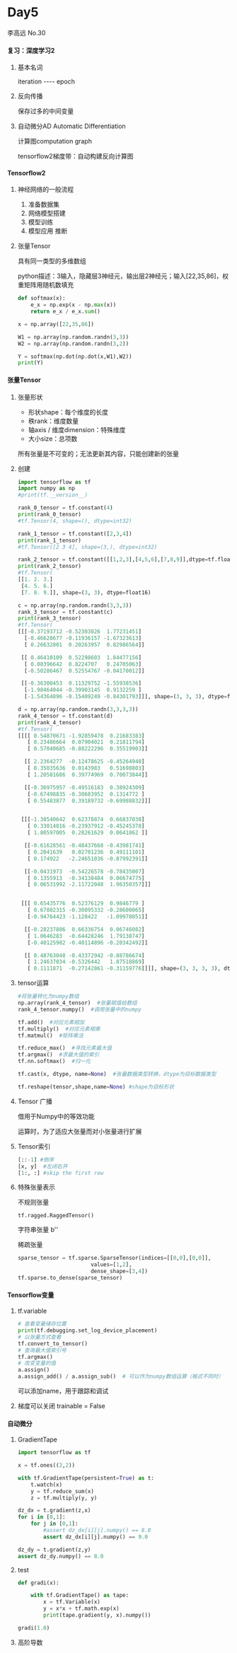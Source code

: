 # Day5

李高远 No.30

#### 复习：深度学习2

1. 基本名词

   iteration ----  epoch

2. 反向传播

   保存过多的中间变量

3. 自动微分AD  Automatic Differentiation

   计算图computation graph

   tensorflow2梯度带：自动构建反向计算图

#### Tensorflow2

1. 神经网络的一般流程

   1. 准备数据集
   2. 网络模型搭建
   3. 模型训练
   4. 模型应用 推断

2. 张量Tensor

   具有同一类型的多维数组

   python描述：3输入，隐藏层3神经元，输出层2神经元；输入[22,35,86]，权重矩阵用随机数填充

   ```python
   def softmax(x):
       e_x = np.exp(x - np.max(x))
       return e_x / e_x.sum()
   
   x = np.array([22,35,86])
   
   W1 = np.array(np.random.randn(3,3))
   W2 = np.array(np.random.randn(3,2))
   
   Y = softmax(np.dot(np.dot(x,W1),W2))
   print(Y)
   ```

#### 张量Tensor

1. 张量形状

   - 形状shape：每个维度的长度
   - 秩rank：维度数量
   - 轴axis / 维度dimension：特殊维度
   - 大小size：总项数

   所有张量是不可变的；无法更新其内容，只能创建新的张量

2. 创建

   ```python
   import tensorflow as tf
   import numpy as np
   #print(tf.__version__)
   
   rank_0_tensor = tf.constant(4)
   print(rank_0_tensor)
   #tf.Tensor(4, shape=(), dtype=int32)
   
   rank_1_tensor = tf.constant([2,3,4])
   print(rank_1_tensor)
   #tf.Tensor([2 3 4], shape=(3,), dtype=int32)
   
   rank_2_tensor = tf.constant([[1,2,3],[4,5,6],[7,8,9]],dtype=tf.float16)
   print(rank_2_tensor)
   #tf.Tensor(
   [[1. 2. 3.]
    [4. 5. 6.]
    [7. 8. 9.]], shape=(3, 3), dtype=float16)
   
   c = np.array(np.random.randn(3,3,3))
   rank_3_tensor = tf.constant(c)
   print(rank_3_tensor)
   #tf.Tensor(
   [[[-0.37193712 -0.52303026  1.77231451]
     [-0.46628677 -0.11936157 -1.67323613]
     [ 0.26632801  0.20263957  0.82986564]]
   
    [[ 0.46410109  0.52298603  1.84477156]
     [ 0.08396642  0.8224707   0.24705063]
     [-0.50286467  0.52554767 -0.04170012]]
   
    [[-0.36300453  0.11329752 -1.55938536]
     [-1.98464044 -0.39903145  0.9132259 ]
     [-1.54364896 -0.15409249 -0.84301793]]], shape=(3, 3, 3), dtype=float64)
   
   d = np.array(np.random.randn(3,3,3,3))
   rank_4_tensor = tf.constant(d)
   print(rank_4_tensor)
   #tf.Tensor(
   [[[[ 0.54870671 -1.92859478  0.21683383]
      [ 0.23486664  0.07904021  0.21811794]
      [ 0.57040685 -0.88222296  0.35519903]]
   
     [[ 2.2364277  -0.12478625 -0.45264948]
      [ 0.35035636  0.0143983   0.51698803]
      [ 1.20581686  0.39774969  0.70073844]]
   
     [[-0.36975957 -0.49516183  0.38924309]
      [-0.67498835 -0.30683952  0.1314772 ]
      [ 0.55483877  0.39189732 -0.69988832]]]
   
   
    [[[-1.38540642  0.62378874  0.66837038]
      [ 0.33014816 -0.23937912 -0.45245378]
      [ 1.80597005  0.28261629  0.0641862 ]]
   
     [[-0.61628561 -0.48437668 -0.43981741]
      [ 0.2041639   0.02701236  0.49111101]
      [ 0.174922   -2.24651036 -0.87992391]]
   
     [[-0.0431973  -0.54226578 -0.78435007]
      [ 0.1355913  -0.34138484  0.06674775]
      [ 0.06531992 -2.11722048  1.96350357]]]
   
   
    [[[ 0.65435776  0.52376129  0.9846779 ]
      [ 0.67802315 -0.30895332 -0.28600065]
      [-0.94764423 -1.128422   -1.09978051]]
   
     [[-0.28237886  0.66336754  0.06746082]
      [ 1.0646283  -0.64428246  1.79138747]
      [-0.40125982 -0.40114896 -0.20342492]]
   
     [[ 0.48763048 -0.43372942 -0.88786674]
      [ 1.24637034 -0.5326442   1.87518869]
      [ 0.1111871  -0.27142861 -0.31159776]]]], shape=(3, 3, 3, 3), dtype=float64)
   ```

   

3. tensor运算

   ```python
   #将张量转化为numpy数组
   np.array(rank_4_tensor)  #张量赋值给数组
   rank_4_tensor.numpy()  #调用张量中的numpy
   
   tf.add()  #对应元素相加
   tf.multiply()  #对应元素相乘
   tf.matmul()  #矩阵乘法
   
   tf.reduce_max()  #寻找元素最大值
   tf.argmax()  #求最大值的索引
   tf.nn.softmax()  #归一化
   
   tf.cast(x, dtype, name=None)  #张量数据类型转换，dtype为目标数据类型
   
   tf.reshape(tensor,shape,name=None) #shape为目标形状
   
   ```

4. Tensor 广播

   借用于Numpy中的等效功能

   运算时，为了适应大张量而对小张量进行扩展

5. Tensor索引

   ```python
   [::-1] #倒序
   [x, y]  #左闭右开
   [1:, :] #skip the first row
   ```

6. 特殊张量表示

   不规则张量

   ```
   tf.ragged.RaggedTensor()
   ```

   字符串张量 b''

   稀疏张量

   ```python
   sparse_tensor = tf.sparse.SparseTensor(indices=[[0,0],[0,0]],
                          values=[1,2],
                          dense_shape=[3,4])
   tf.sparse.to_dense(sparse_tensor)
   ```

   

#### Tensorflow变量

1. tf.variable

   ```python
   # 查看变量储存位置
   print(tf.debugging.set_log_device_placement)
   # 以张量方式查看
   tf.convert_to_tensor()
   # 查询最大值索引号
   tf.argmax()
   # 改变变量的值
   a.assign()
   a.assign_add() / a.assign_sub()  # 可以作为numpy数组运算（格式不同时）
   ```

   可以添加name，用于跟踪和调试

2. 梯度可以关闭   trainable = False

#### 自动微分

1. GradientTape

   ```python
   import tensorflow as tf
   
   x = tf.ones((2,2))
   
   with tf.GradientTape(persistent=True) as t:
       t.watch(x)
       y = tf.reduce_sum(x)
       z = tf.multiply(y, y)
   
   dz_dx = t.gradient(z,x)
   for i in [0,1]:
       for j in [0,1]:
           #assert dz_dx[i][j].numpy() == 8.0
           assert dz_dx[i][j].numpy() == 9.0
   
   dz_dy = t.gradient(z,y)
   assert dz_dy.numpy() == 8.0
   ```

2. test

   ```python
   def gradi(x):
   
       with tf.GradientTape() as tape:
           x = tf.Variable(x)
           y = x*x + tf.math.exp(x)
           print(tape.gradient(y, x).numpy())
   
   gradi(1.0)
   ```

3. 高阶导数